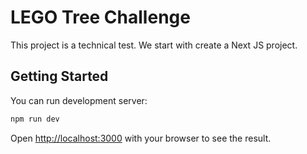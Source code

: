 # LEGO Tree Challenge

This project is a technical test. We start with create a Next JS project.

## Getting Started

You can run development server:

```bash
npm run dev
```

Open [http://localhost:3000](http://localhost:3000) with your browser to see the result.
